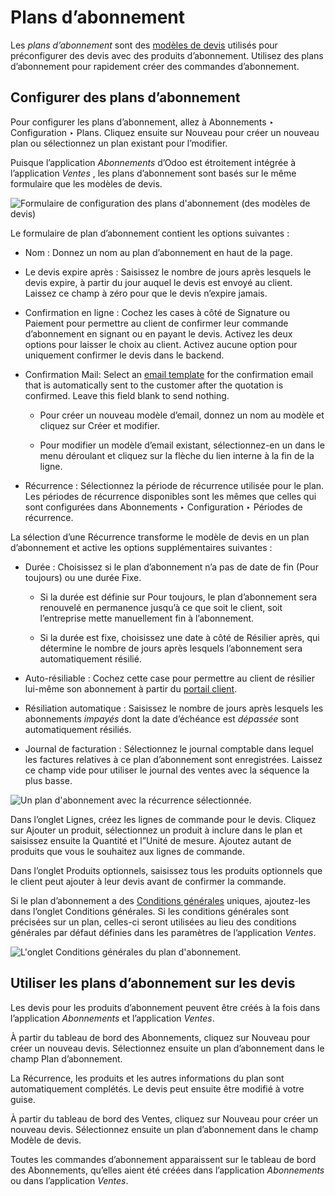 # Plans d’abonnement

Les _plans d’abonnement_ sont des [modèles de
devis](../sales/send_quotations/quote_template.html) utilisés pour
préconfigurer des devis avec des produits d’abonnement. Utilisez des plans
d’abonnement pour rapidement créer des commandes d’abonnement.

## Configurer des plans d’abonnement

Pour configurer les plans d’abonnement, allez à Abonnements ‣ Configuration ‣
Plans. Cliquez ensuite sur Nouveau pour créer un nouveau plan ou sélectionnez
un plan existant pour l’modifier.

Puisque l’application _Abonnements_ d’Odoo est étroitement intégrée à
l’application _Ventes_ , les plans d’abonnement sont basés sur le même
formulaire que les modèles de devis.

![Formulaire de configuration des plans d'abonnement \(des modèles de
devis\)](../../../_images/subplan-quotation-template.png)

Le formulaire de plan d’abonnement contient les options suivantes :

  * Nom : Donnez un nom au plan d’abonnement en haut de la page.

  * Le devis expire après : Saisissez le nombre de jours après lesquels le devis expire, à partir du jour auquel le devis est envoyé au client. Laissez ce champ à zéro pour que le devis n’expire jamais.

  * Confirmation en ligne : Cochez les cases à côté de Signature ou Paiement pour permettre au client de confirmer leur commande d’abonnement en signant ou en payant le devis. Activez les deux options pour laisser le choix au client. Activez aucune option pour uniquement confirmer le devis dans le backend.

  * Confirmation Mail: Select an [email template](../../general/companies/email_template.html) for the confirmation email that is automatically sent to the customer after the quotation is confirmed. Leave this field blank to send nothing.

    * Pour créer un nouveau modèle d’email, donnez un nom au modèle et cliquez sur Créer et modifier.

    * Pour modifier un modèle d’email existant, sélectionnez-en un dans le menu déroulant et cliquez sur la flèche du lien interne à la fin de la ligne.

  * Récurrence : Sélectionnez la période de récurrence utilisée pour le plan. Les périodes de récurrence disponibles sont les mêmes que celles qui sont configurées dans Abonnements ‣ Configuration ‣ Périodes de récurrence.

La sélection d’une Récurrence transforme le modèle de devis en un plan
d’abonnement et active les options supplémentaires suivantes :

  * Durée : Choisissez si le plan d’abonnement n’a pas de date de fin (Pour toujours) ou une durée Fixe.

    * Si la durée est définie sur Pour toujours, le plan d’abonnement sera renouvelé en permanence jusqu’à ce que soit le client, soit l’entreprise mette manuellement fin à l’abonnement.

    * Si la durée est fixe, choisissez une date à côté de Résilier après, qui détermine le nombre de jours après lesquels l’abonnement sera automatiquement résilié.

  * Auto-résiliable : Cochez cette case pour permettre au client de résilier lui-même son abonnement à partir du [portail client](../../websites/ecommerce/ecommerce_management/customer_accounts.html).

  * Résiliation automatique : Saisissez le nombre de jours après lesquels les abonnements _impayés_ dont la date d’échéance est _dépassée_ sont automatiquement résiliés.

  * Journal de facturation : Sélectionnez le journal comptable dans lequel les factures relatives à ce plan d’abonnement sont enregistrées. Laissez ce champ vide pour utiliser le journal des ventes avec la séquence la plus basse.

![Un plan d'abonnement avec la récurrence
sélectionnée.](../../../_images/subplan-recurrence.png)

Dans l’onglet Lignes, créez les lignes de commande pour le devis. Cliquez sur
Ajouter un produit, sélectionnez un produit à inclure dans le plan et
saisissez ensuite la Quantité et l”Unité de mesure. Ajoutez autant de produits
que vous le souhaitez aux lignes de commande.

Dans l’onglet Produits optionnels, saisissez tous les produits optionnels que
le client peut ajouter à leur devis avant de confirmer la commande.

Si le plan d’abonnement a des [Conditions
générales](../../finance/accounting/customer_invoices/terms_conditions.html)
uniques, ajoutez-les dans l’onglet Conditions générales. Si les conditions
générales sont précisées sur un plan, celles-ci seront utilisées au lieu des
conditions générales par défaut définies dans les paramètres de l’application
_Ventes_.

![L'onglet Conditions générales du plan
d'abonnement.](../../../_images/subplan-terms-conditions.png)

## Utiliser les plans d’abonnement sur les devis

Les devis pour les produits d’abonnement peuvent être créés à la fois dans
l’application _Abonnements_ et l’application _Ventes_.

À partir du tableau de bord des Abonnements, cliquez sur Nouveau pour créer un
nouveau devis. Sélectionnez ensuite un plan d’abonnement dans le champ Plan
d’abonnement.

La Récurrence, les produits et les autres informations du plan sont
automatiquement complétés. Le devis peut ensuite être modifié à votre guise.

À partir du tableau de bord des Ventes, cliquez sur Nouveau pour créer un
nouveau devis. Sélectionnez ensuite un plan d’abonnement dans le champ Modèle
de devis.

Toutes les commandes d’abonnement apparaissent sur le tableau de bord des
Abonnements, qu’elles aient été créées dans l’application _Abonnements_ ou
dans l’application _Ventes_.

